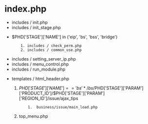 # index.php

*  includes / init.php
*  includes / init_stage.php
  + $PHD['STAGE']['NAME'] in ('eip', 'bs', 'bss', 'bridge')  

            1. includes / check_perm.php
            2. includes / common_use.php

*  includes / setting_server_ip.php
*  includes / menu_control.php
*  includes / run_module.php
  +  templates / html_header.php
      	1.  $PHD['STAGE']['NAME'] == 'bs'
          *  /bs/$PHD['STAGE']['PARAM']['PRODUCT_ID']/$PHD['STAGE']['PARAM']['REGION_ID']/issue/ajax_tips  

                    1.  business/issue/main_load.php
        2.  top_menu.php
